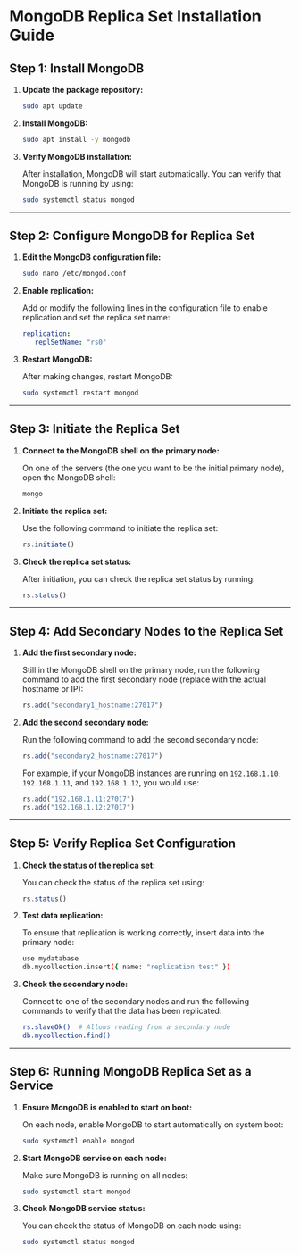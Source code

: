 # MongoDB Replica Set Installation Guide

## Step 1: Install MongoDB

1. **Update the package repository:**

    ```bash
    sudo apt update
    ```

2. **Install MongoDB:**

    ```bash
    sudo apt install -y mongodb
    ```

3. **Verify MongoDB installation:**

    After installation, MongoDB will start automatically. You can verify that MongoDB is running by using:

    ```bash
    sudo systemctl status mongod
    ```

---

## Step 2: Configure MongoDB for Replica Set

1. **Edit the MongoDB configuration file:**

    ```bash
    sudo nano /etc/mongod.conf
    ```

2. **Enable replication:**

    Add or modify the following lines in the configuration file to enable replication and set the replica set name:

    ```yaml
    replication:
       replSetName: "rs0"
    ```

3. **Restart MongoDB:**

    After making changes, restart MongoDB:

    ```bash
    sudo systemctl restart mongod
    ```

---

## Step 3: Initiate the Replica Set

1. **Connect to the MongoDB shell on the primary node:**

    On one of the servers (the one you want to be the initial primary node), open the MongoDB shell:

    ```bash
    mongo
    ```

2. **Initiate the replica set:**

    Use the following command to initiate the replica set:

    ```javascript
    rs.initiate()
    ```

3. **Check the replica set status:**

    After initiation, you can check the replica set status by running:

    ```javascript
    rs.status()
    ```

---

## Step 4: Add Secondary Nodes to the Replica Set

1. **Add the first secondary node:**

    Still in the MongoDB shell on the primary node, run the following command to add the first secondary node (replace with the actual hostname or IP):

    ```javascript
    rs.add("secondary1_hostname:27017")
    ```

2. **Add the second secondary node:**

    Run the following command to add the second secondary node:

    ```javascript
    rs.add("secondary2_hostname:27017")
    ```

    For example, if your MongoDB instances are running on `192.168.1.10`, `192.168.1.11`, and `192.168.1.12`, you would use:

    ```javascript
    rs.add("192.168.1.11:27017")
    rs.add("192.168.1.12:27017")
    ```

---

## Step 5: Verify Replica Set Configuration

1. **Check the status of the replica set:**

    You can check the status of the replica set using:

    ```javascript
    rs.status()
    ```

2. **Test data replication:**

    To ensure that replication is working correctly, insert data into the primary node:

    ```bash
    use mydatabase
    db.mycollection.insert({ name: "replication test" })
    ```

3. **Check the secondary node:**

    Connect to one of the secondary nodes and run the following commands to verify that the data has been replicated:

    ```bash
    rs.slaveOk()  # Allows reading from a secondary node
    db.mycollection.find()
    ```

---

## Step 6: Running MongoDB Replica Set as a Service

1. **Ensure MongoDB is enabled to start on boot:**

    On each node, enable MongoDB to start automatically on system boot:

    ```bash
    sudo systemctl enable mongod
    ```

2. **Start MongoDB service on each node:**

    Make sure MongoDB is running on all nodes:

    ```bash
    sudo systemctl start mongod
    ```

3. **Check MongoDB service status:**

    You can check the status of MongoDB on each node using:

    ```bash
    sudo systemctl status mongod
    ```

